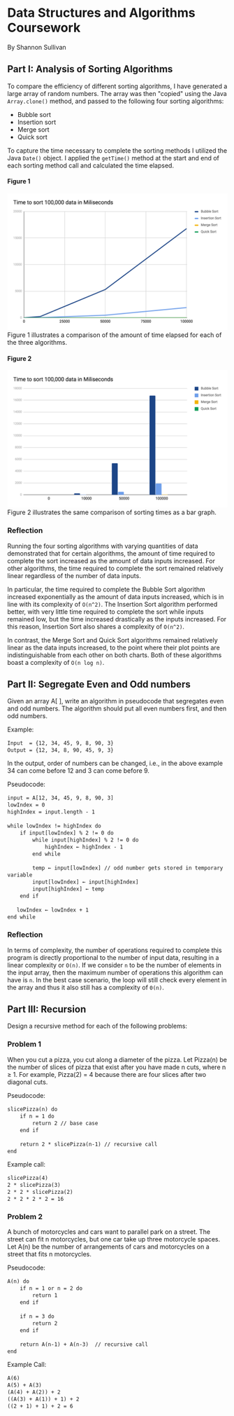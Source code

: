 # Data Structures and Algorithms Coursework
By Shannon Sullivan

## Part I: Analysis of Sorting Algorithms
To compare the efficiency of different sorting algorithms, I have generated a large array of random numbers. The array was then "copied" using the Java `Array.clone()` method, and passed to the following four sorting algorithms:

* Bubble sort
* Insertion sort
* Merge sort
* Quick sort

To capture the time necessary to complete the sorting methods I utilized the Java `Date()` object. I applied the `getTime()` method at the start and end of each sorting method call and calculated the time elapsed.

#### Figure 1
![alt text](figure_1.png)
Figure 1 illustrates a comparison of the amount of time elapsed for each of the three algorithms.

#### Figure 2
![alt text](figure_2.png)
Figure 2 illustrates the same comparison of sorting times as a bar graph.

### Reflection
Running the four sorting algorithms with varying quantities of data demonstrated that for certain algorithms, the amount of time required to
complete the sort increased as the amount of data inputs increased. For other algorithms, the time required to complete the sort remained
relatively linear regardless of the number of data inputs.

In particular, the time required to complete the Bubble Sort algorithm increased exponentially as the amount of data inputs increased, which is
in line with its complexity  of `O(n^2)`. The Insertion Sort algorithm performed better,
with very little time required to complete the sort while inputs remained low, but the time increased drastically as the inputs increased. For this
reason, Insertion Sort also shares a complexity of `O(n^2)`.

In contrast, the Merge Sort and Quick Sort algorithms remained relatively linear as the data inputs increased, to the point where their plot points are indistinguishable
from each other on both charts. Both of these algorithms boast a complexity of `O(n log n)`.

## Part II: Segregate Even and Odd numbers 

Given an array A[ ], write an algorithm in pseudocode that segregates even and odd numbers. The algorithm should put all even numbers first, and then odd numbers. 

Example: 
```
Input  = {12, 34, 45, 9, 8, 90, 3} 
Output = {12, 34, 8, 90, 45, 9, 3}
```

In the output, order of numbers can be changed, i.e., in the above example 34 can come before 12 and 3 can come before 9. 

Pseudocode:
```
input = A[12, 34, 45, 9, 8, 90, 3]
lowIndex = 0
highIndex = input.length - 1

while lowIndex != highIndex do
    if input[lowIndex] % 2 != 0 do
        while input[highIndex] % 2 != 0 do
            highIndex ← highIndex - 1
        end while
        
        temp ← input[lowIndex] // odd number gets stored in temporary variable
        input[lowIndex] ← input[highIndex]
        input[highIndex] ← temp
    end if
    
   lowIndex ← lowIndex + 1
end while

```
### Reflection
In terms of complexity, the number of operations required to complete this program
is directly proportional to the number of input data, resulting in a linear complexity or `O(n)`.
If we consider `n` to be the number of elements in the input array, then the maximum number of operations
this algorithm can have is `n`. In the best case scenario, the loop will still check every element in the array
and thus it also still has a complexity of `0(n)`.

## Part III: Recursion

Design a recursive method for each of the following problems:

### Problem 1

When you cut a pizza, you cut along a diameter of the pizza. Let Pizza(n) be the number of slices of pizza that exist after you have made n cuts, where n ≥ 1. For example, Pizza(2) = 4 because there are four slices after two diagonal cuts.

Pseudocode:
```$xslt
slicePizza(n) do
    if n = 1 do
        return 2 // base case
    end if
    
    return 2 * slicePizza(n-1) // recursive call
end
```
Example call:
```$xslt
slicePizza(4)
2 * slicePizza(3)
2 * 2 * slicePizza(2)
2 * 2 * 2 * 2 = 16
```

### Problem 2

A bunch of motorcycles and cars want to parallel park on a street. The street can fit n motorcycles, but one car take up three motorcycle spaces. Let A(n) be the number of arrangements of cars and motorcycles on a street that fits n motorcycles.

Pseudocode:
```$xslt
A(n) do
    if n = 1 or n = 2 do
        return 1
    end if
    
    if n = 3 do     
        return 2 
    end if

    return A(n-1) + A(n-3)  // recursive call
end
```
Example Call:
```$xslt
A(6)
A(5) + A(3)
(A(4) + A(2)) + 2
((A(3) + A(1)) + 1) + 2
((2 + 1) + 1) + 2 = 6
```


